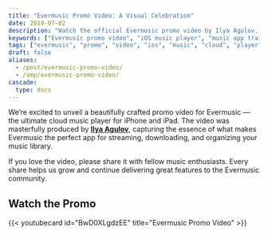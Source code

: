 ```yaml
---
title: "Evermusic Promo Video: A Visual Celebration"
date: 2019-07-02
description: "Watch the official Evermusic promo video by Ilya Agulov. Experience the music app that redefines how you play, organize, and stream audio on iOS."
keywords: ["Evermusic promo video", "iOS music player", "music app trailer", "audio player iPhone", "cloud music iOS", "Evermusic app"]
tags: ["evermusic", "promo", "video", "ios", "music", "cloud", "player", "mobile app"]
draft: false
aliases:
  - /post/evermusic-promo-video/
  - /amp/evermusic-promo-video/
cascade:
  type: docs
---
```


We’re excited to unveil a beautifully crafted promo video for Evermusic — the ultimate cloud music player for iPhone and iPad. The video was masterfully produced by [**Ilya Agulov**](https://instagram.com/agulov_), capturing the essence of what makes Evermusic the perfect app for streaming, downloading, and organizing your music library.

If you love the video, please share it with fellow music enthusiasts. Every share helps us grow and continue delivering great features to the Evermusic community.

## Watch the Promo

{{< youtubecard id="BwD0XLgdzEE" title="Evermusic Promo Video" >}}